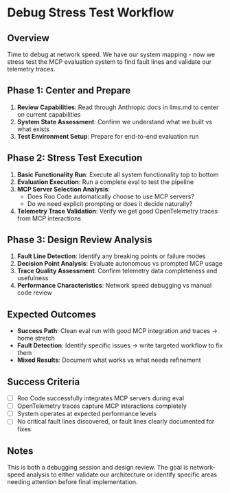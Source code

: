 # Debug Stress Test Workflow

## Overview

Time to debug at network speed. We have our system mapping - now we stress test the MCP evaluation system to find fault lines and validate our telemetry traces.

## Phase 1: Center and Prepare

1. **Review Capabilities**: Read through Anthropic docs in llms.md to center on current capabilities
2. **System State Assessment**: Confirm we understand what we built vs what exists
3. **Test Environment Setup**: Prepare for end-to-end evaluation run

## Phase 2: Stress Test Execution

1. **Basic Functionality Run**: Execute all system functionality top to bottom
2. **Evaluation Execution**: Run a complete eval to test the pipeline
3. **MCP Server Selection Analysis**:
    - Does Roo Code automatically choose to use MCP servers?
    - Do we need explicit prompting or does it decide naturally?
4. **Telemetry Trace Validation**: Verify we get good OpenTelemetry traces from MCP interactions

## Phase 3: Design Review Analysis

1. **Fault Line Detection**: Identify any breaking points or failure modes
2. **Decision Point Analysis**: Evaluate autonomous vs prompted MCP usage
3. **Trace Quality Assessment**: Confirm telemetry data completeness and usefulness
4. **Performance Characteristics**: Network speed debugging vs manual code review

## Expected Outcomes

- **Success Path**: Clean eval run with good MCP integration and traces → home stretch
- **Fault Detection**: Identify specific issues → write targeted workflow to fix them
- **Mixed Results**: Document what works vs what needs refinement

## Success Criteria

- [ ] Roo Code successfully integrates MCP servers during eval
- [ ] OpenTelemetry traces capture MCP interactions completely
- [ ] System operates at expected performance levels
- [ ] No critical fault lines discovered, or fault lines clearly documented for fixes

## Notes

This is both a debugging session and design review. The goal is network-speed analysis to either validate our architecture or identify specific areas needing attention before final implementation.
